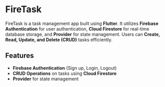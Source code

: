 # FireTask

FireTask is a task management app built using **Flutter**. It utilizes **Firebase Authentication** for user authentication, **Cloud Firestore** for real-time database storage, and **Provider** for state management. Users can **Create, Read, Update, and Delete (CRUD)** tasks efficiently.

## Features

- **Firebase Authentication** (Sign up, Login, Logout)
- **CRUD Operations** on tasks using **Cloud Firestore**
- **Provider** for state management
